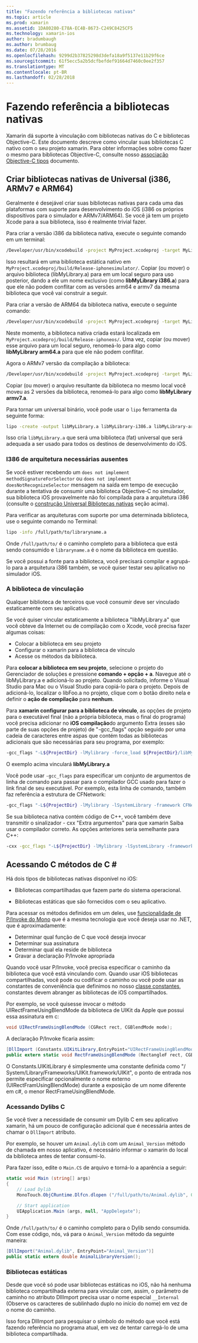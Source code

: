 ```yaml
---
title: "Fazendo referência a bibliotecas nativas"
ms.topic: article
ms.prod: xamarin
ms.assetid: 1DA80280-E78A-EC4B-8673-C249C8425CF5
ms.technology: xamarin-ios
author: bradumbaugh
ms.author: brumbaug
ms.date: 07/28/2016
ms.openlocfilehash: 9299d2b37825298d3defa18a9f5137e11b29f6ce
ms.sourcegitcommit: 61f5ecc5a2b5dcfbefdef91664d7460c0ee2f357
ms.translationtype: MT
ms.contentlocale: pt-BR
ms.lasthandoff: 02/28/2018
---
```

# <a name="referencing-native-libraries"></a>Fazendo referência a bibliotecas nativas

Xamarin dá suporte à vinculação com bibliotecas nativas do C e bibliotecas Objective-C. Este documento descreve como vincular suas bibliotecas C nativo com o seu projeto xamarin. Para obter informações sobre como fazer o mesmo para bibliotecas Objective-C, consulte nosso [associação Objective-C tipos](~/ios/platform/binding-objective-c/index.md) documento.

<a name="building_native" />

## <a name="building-universal-native-libraries-i386-armv7-and-arm64"></a>Criar bibliotecas nativas de Universal (i386, ARMv7 e ARM64)

Geralmente é desejável criar suas bibliotecas nativas para cada uma das plataformas com suporte para desenvolvimento do iOS (i386 os próprios dispositivos para o simulador e ARMv7/ARM64). Se você já tem um projeto Xcode para a sua biblioteca, isso é realmente trivial fazer.

Para criar a versão i386 da biblioteca nativa, execute o seguinte comando em um terminal:

```bash
/Developer/usr/bin/xcodebuild -project MyProject.xcodeproj -target MyLibrary -sdk iphonesimulator -arch i386 -configuration Release clean build
```

Isso resultará em uma biblioteca estática nativo em `MyProject.xcodeproj/build/Release-iphonesimulator/`. Copiar (ou mover) o arquivo biblioteca (libMyLibrary.a) para em um local seguro para uso posterior, dando a ele um nome exclusivo (como **libMyLibrary i386.a**) para que ele não podem conflitar com as versões arm64 e armv7 da mesma biblioteca que você vai construir a seguir.

Para criar a versão de ARM64 da biblioteca nativa, execute o seguinte comando:

```bash
/Developer/usr/bin/xcodebuild -project MyProject.xcodeproj -target MyLibrary -sdk iphoneos -arch arm64 -configuration Release clean build
```

Neste momento, a biblioteca nativa criada estará localizada em `MyProject.xcodeproj/build/Release-iphoneos/`. Uma vez, copiar (ou mover) esse arquivo para um local seguro, renomeá-lo para algo como **libMyLibrary arm64.a** para que ele não podem conflitar.

Agora o ARMv7 versão da compilação a biblioteca:

```bash
/Developer/usr/bin/xcodebuild -project MyProject.xcodeproj -target MyLibrary -sdk iphoneos -arch armv7 -configuration Release clean build
```

Copiar (ou mover) o arquivo resultante da biblioteca no mesmo local você moveu as 2 versões da biblioteca, renomeá-lo para algo como **libMyLibrary armv7.a**.

Para tornar um universal binário, você pode usar o `lipo` ferramenta da seguinte forma:

```bash
lipo -create -output libMyLibrary.a libMyLibrary-i386.a libMyLibrary-arm64.a libMyLibrary-armv7.a
```

Isso cria `libMyLibrary.a` que será uma biblioteca (fat) universal que será adequada a ser usado para todos os destinos de desenvolvimento do iOS.


### <a name="missing-required-architecture-i386"></a>I386 de arquitetura necessárias ausentes

Se você estiver recebendo um `does not implement methodSignatureForSelector` ou `does not implement doesNotRecognizeSelector` mensagem na saída em tempo de execução durante a tentativa de consumir uma biblioteca Objective-C no simulador, sua biblioteca iOS provavelmente não foi compilada para a arquitetura i386 (consulte o [construção Universal Bibliotecas nativas](#building_native) seção acima).

Para verificar as arquiteturas com suporte por uma determinada biblioteca, use o seguinte comando no Terminal:

```bash
lipo -info /full/path/to/libraryname.a
```

Onde `/full/path/to/` é o caminho completo para a biblioteca que está sendo consumido e `libraryname.a` é o nome da biblioteca em questão.

Se você possui a fonte para a biblioteca, você precisará compilar e agrupá-lo para a arquitetura i386 também, se você quiser testar seu aplicativo no simulador iOS.

### <a name="linking-your-library"></a>A biblioteca de vinculação

Qualquer biblioteca de terceiros que você consumir deve ser vinculado estaticamente com seu aplicativo. 

Se você quiser vincular estaticamente a biblioteca "libMyLibrary.a" que você obteve da Internet ou de compilação com o Xcode, você precisa fazer algumas coisas:

-  Colocar a biblioteca em seu projeto
-  Configurar o xamarin para a biblioteca de vínculo
-  Acesse os métodos da biblioteca.


Para **colocar a biblioteca em seu projeto**, selecione o projeto do Gerenciador de soluções e pressione **comando + opção + a**. Navegue até o libMyLibrary.a e adicioná-lo ao projeto. Quando solicitado, informe o Visual Studio para Mac ou o Visual Studio para copiá-lo para o projeto. Depois de adicioná-lo, localizar o libFoo.a no projeto, clique com o botão direito nela e definir o **ação de compilação** para **nenhum**.

Para **xamarin configurar para a biblioteca de vínculo**, as opções de projeto para o executável final (não a própria biblioteca, mas o final do programa) você precisa adicionar no **iOS compilação**do argumento Extra (esses são parte de suas opções de projeto) de "-gcc_flags" opção seguido por uma cadeia de caracteres entre aspas que contém todas as bibliotecas adicionais que são necessárias para seu programa, por exemplo:

```bash
-gcc_flags "-L${ProjectDir} -lMylibrary -force_load ${ProjectDir}/libMyLibrary.a"
```

O exemplo acima vinculará **libMyLibrary.a**

Você pode usar `-gcc_flags` para especificar um conjunto de argumentos de linha de comando para passar para o compilador GCC usado para fazer o link final de seu executável. Por exemplo, esta linha de comando, também faz referência a estrutura de CFNetwork:

```bash
-gcc_flags "-L${ProjectDir} -lMylibrary -lSystemLibrary -framework CFNetwork -force_load ${ProjectDir}/libMyLibrary.a"
```

Se sua biblioteca nativa contém código de C++, você também deve transmitir o sinalizador - cxx "Extra argumentos" para que xamarin Saiba usar o compilador correto. As opções anteriores seria semelhante para C++:

```bash
-cxx -gcc_flags "-L${ProjectDir} -lMylibrary -lSystemLibrary -framework CFNetwork -force_load ${ProjectDir}/libMyLibrary.a"
```

<a name="Accessing_C_Methods_from_C#" />

## <a name="accessing-c-methods-from-c35"></a>Acessando C métodos de C &#35;

Há dois tipos de bibliotecas nativas disponível no iOS:

-  Bibliotecas compartilhadas que fazem parte do sistema operacional.

-  Bibliotecas estáticas que são fornecidos com o seu aplicativo.


Para acessar os métodos definidos em um deles, use [funcionalidade de P/Invoke do Mono](http://www.mono-project.com/Interop_with_Native_Libraries) que é a mesma tecnologia que você deseja usar no .NET, que é aproximadamente:

-  Determinar qual função de C que você deseja invocar
-  Determinar sua assinatura
-  Determinar qual ela reside de biblioteca
-  Gravar a declaração P/Invoke apropriada


Quando você usar P/Invoke, você precisa especificar o caminho da biblioteca que você está vinculando com. Quando usar iOS bibliotecas compartilhadas, você pode ou codificar o caminho ou você pode usar as constantes de conveniência que definimos no nosso [classe constantes](https://developer.xamarin.com/api/type/Constants/), constantes devem abranger as bibliotecas de iOS compartilhados.

Por exemplo, se você quisesse invocar o método UIRectFrameUsingBlendMode da biblioteca de UIKit da Apple que possui essa assinatura em c:

```csharp
void UIRectFrameUsingBlendMode (CGRect rect, CGBlendMode mode);
```

A declaração P/Invoke ficaria assim:

```csharp
[DllImport (Constants.UIKitLibrary,EntryPoint="UIRectFrameUsingBlendMode")]
public extern static void RectFrameUsingBlendMode (RectangleF rect, CGBlendMode blendMode);
```

O Constants.UIKitLibrary é simplesmente uma constante definida como "/ System/Library/Frameworks/UIKit.framework/UIKit", o ponto de entrada nos permite especificar opcionalmente o nome externo (UIRectFramUsingBlendMode) durante a exposição de um nome diferente em c#, o menor RectFrameUsingBlendMode.

<a name="Accessing_C_Dylibs" />

### <a name="accessing-c-dylibs"></a>Acessando Dylibs C

Se você tiver a necessidade de consumir um Dylib C em seu aplicativo xamarin, há um pouco de configuração adicional que é necessária antes de chamar o `DllImport` atributo.

Por exemplo, se houver um `Animal.dylib` com um `Animal_Version` método de chamada em nosso aplicativo, é necessário informar o xamarin do local da biblioteca antes de tentar consumi-lo.

Para fazer isso, edite o `Main.CS` de arquivo e torná-lo a aparência a seguir:

```csharp
static void Main (string[] args)
{
    // Load Dylib
    MonoTouch.ObjCRuntime.Dlfcn.dlopen ("/full/path/to/Animal.dylib", 0);

    // Start application
    UIApplication.Main (args, null, "AppDelegate");
}
```

Onde `/full/path/to/` é o caminho completo para o Dylib sendo consumida. Com esse código, nós, vá para o `Animal_Version` método da seguinte maneira:

```csharp
[DllImport("Animal.dylib", EntryPoint="Animal_Version")]
public static extern double AnimalLibraryVersion();
```

<a name="Static_Libraries" />

### <a name="static-libraries"></a>Bibliotecas estáticas

Desde que você só pode usar bibliotecas estáticas no iOS, não há nenhuma biblioteca compartilhada externa para vincular com, assim, o parâmetro de caminho no atributo DllImport precisa usar o nome especial `__Internal` (Observe os caracteres de sublinhado duplo no início do nome) em vez de o nome do caminho.

Isso força DllImport para pesquisar o símbolo do método que você está fazendo referência no programa atual, em vez de tentar carregá-lo de uma biblioteca compartilhada.

